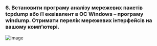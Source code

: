 ### 6. Встановити програму аналізу мережевих пакетів tcpdump або її еквівалент в ОС Windows – програму windump. Отримати перелік мережевих інтерфейсів на вашому комп’ютері.

![image](https://github.com/oleksandrblazhko/ai-192-amikishyiev/assets/123385187/4cd5d5f9-2b8f-4b70-bbc1-ad4353e8e0d2)

